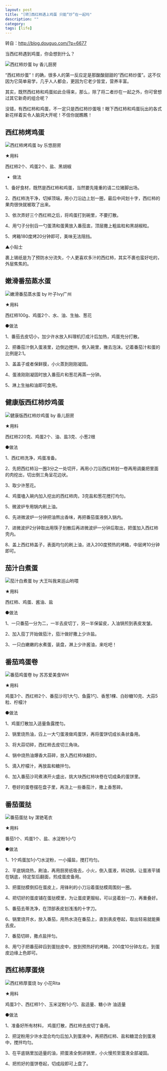```yaml
---
layout: post
title: "[转]西红柿遇上鸡蛋 只能“炒”在一起吗"
description: ""
category: 
tags: [life]
---
```



转自：http://blog.douguo.com/?p=6677

当西红柿遇到鸡蛋，你会想到什么？

![西红柿炒蛋 by 香儿厨房](/assets/imgs/2015-05-08-01.jpg)

“西红柿炒蛋”！的确，很多人的第一反应定是那酸酸甜甜的“西红柿炒蛋”。这不仅因为它简单易学，几乎人人都会，更因为它老少皆宜，营养丰富。

其实，既然西红柿和鸡蛋如此合得来，那么，除了将二者炒在一起之外，你可曾想过其它新奇的组合呢？

没错，有西红柿和鸡蛋，不一定只是西红柿炒蛋哦！眼下西红柿和鸡蛋玩出的各式新花样着实令人脑洞大开呢！不信你就瞧瞧！

## 西红柿烤鸡蛋

![西红柿烤鸡蛋 by 乐悠厨房](/assets/imgs/2015-05-08-02.jpg)

★用料

西红柿2个、鸡蛋2个、盐、黑胡椒

* 做法

1、备好食材，既然是西红柿和鸡蛋，当然要先隆重的请二位猪脚出场。

2、西红柿洗干净，切掉顶端，用小刀沿边上划一圈，最后中间划十字，西红柿的果肉很快就被取了出来。

3、依次弄好三个西红柿之后，将鸡蛋打到碗里，不要打散。

4、用勺子分别舀一勺蛋清和蛋黄放入番茄盅，顶层撒上粗盐粒和黑胡椒粒。

5、烤箱180度烤20分钟即可，美味无法阻挡。

▲小贴士

裹上锡纸是为了预防水分流失，个人更喜欢多汁的西红柿，其实不裹也蛮好吃的，外层焦焦的。

## 嫩滑番茄蒸水蛋

![嫩滑番茄蒸水蛋 by 叶子Ivy广州](/assets/imgs/2015-05-08-03.jpg)

★用料

西红柿100g、鸡蛋2个、水、油、生抽、葱花

●做法

1、番茄去皮切小，加少许水放入料理机打成汁后加热，鸡蛋充分打散。

2、把番茄汁倒入蛋液里，边倒边搅拌。倒入碗里，撇去泡沫。记着番茄汁和蛋的比例是2:1。

3、盖盖子或者保鲜膜，小火蒸到刚刚凝固。

4、蛋液刚刚凝固时放入番茄片和葱花再蒸一分钟。

5、淋上生抽和油即可食用。

## 健康版西红柿炒鸡蛋

![健康版西红柿炒鸡蛋 by 香儿厨房](/assets/imgs/2015-05-08-04.jpg)

★用料

西红柿220克、鸡蛋2个、油、盐3克、小葱2根 

●做法

1、西红柿洗净，鸡蛋准备。

2、先把西红柿沿一圈3分之一处切开，再用小刀沿西红柿划一卷再用调羹把里面的肉挖出，切出倒三角呈花边状。

3、取少许葱花。

4、鸡蛋嗑入碗内加入挖出的西红柿肉，3克盐和葱花搅打均匀。

5、微波炉专用锅内刷上油。

6、先进微波炉一分钟把油熬出香味，再把番茄蛋液倒入锅内。

7、进微波炉2分钟取出用筷子划散后再进微波炉一分钟后取出，把蛋加入西红柿壳内。

8、盖上西红柿盖子，表面均匀的刷上油，进入200度预热的烤箱，中层烤10分钟即可。

## 茄汁白煮蛋

![茄汁白煮蛋 by 大王叫我来巡山哟喂](/assets/imgs/2015-05-08-05.jpg)

★用料

西红柿、鸡蛋、酱油、盐

●做法

1、一只番茄一分为二，一半去皮切丁，另一半保留皮，入油锅煎到表皮发皱。

2、加入茄丁开始做茄汁，茄汁做好撒上少许盐。

3、一只白嫩嫩的水煮蛋，装盘，淋上少许酱油，来吃吧！

## 番茄鸡蛋卷

![番茄鸡蛋卷 by 苏苏爱美食WH](/assets/imgs/2015-05-08-06.jpg)

★用料

鸡蛋3个、西红柿2个、番茄沙司1大勺、鱼露1勺、香葱1棵、白砂糖10克、大蒜5粒、柠檬汁

●做法

1、鸡蛋打散加入适量鱼露搅匀。

2、锅里烧热油，舀上一大勺蛋液做鸡蛋饼，再将蛋饼切成长条状备用。

3、将大蒜切碎，西红柿去皮切三角块。

4、锅中烧热油爆香大蒜碎，放入西红柿块翻炒。

5、滴入柠檬汁，再放盐和糖拌匀。

6、加入番茄沙司煮沸开火盛出，挑大块西红柿块卷在切成条的蛋饼里。

7、卷好的蛋卷摆在盘子里，再浇上一些番茄汁，撒上香葱碎。

## 番茄蛋挞

![番茄蛋挞 by 潶铯芼衣](/assets/imgs/2015-05-08-07.jpg)

★用料

番茄1个、鸡蛋1个、盐、水淀粉1小勺

●做法

1、1个鸡蛋加1小勺水淀粉，一小撮盐，搅打均匀。

2、平底锅烧热，刷油，再用厨房纸吸去，小火，倒入蛋液，转动锅，让蛋液平铺在锅底，待定型后翻面，煎成蛋皮备用。

3、把蛋挞模倒扣在蛋皮上，用锋利的小刀沿着蛋挞模周围刻一圈。

4、把切好的蛋皮铺在蛋挞模里，为让蛋皮更服帖，可以竖着划一刀，再重叠好。

5、番茄去蒂洗净，在顶部表皮划浅浅的十字刀。

6、锅里烧开水，放入番茄，用热水浇在番茄上，直到表皮卷起，取出轻易就能撕去皮。

7、番茄切碎，撒点盐拌匀。

8、用勺子把番茄碎舀到蛋挞皮中，放到预热好的烤箱，200度10分钟左右，到蛋皮边缘上色即可。

## 西红柿厚蛋烧

![西红柿厚蛋烧 by 小花Rita](/assets/imgs/2015-05-08-08.jpg)

★用料

鸡蛋3个、西红柿1个、玉米淀粉1小勺、盐适量、糖小许 油适量

●做法

1、准备好所有材料， 鸡蛋打散，西红柿去皮切丁备用。

2、把淀粉用少许水混合均匀后加入到蛋液中，再把西红柿、盐和糖混合到蛋液中，搅拌均匀。

3、在平底锅里加适量的油，把蛋液全倒进锅里，小火慢煎至蛋液全部凝固。

4、把煎好的蛋饼卷起，切成段即可上盘了。
